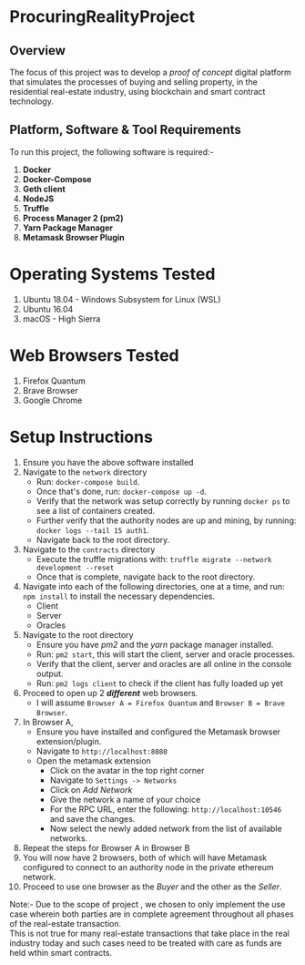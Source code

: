 # ProcuringRealityProject

## Overview 

The focus of this project was to develop a *proof of concept* digital platform that simulates the processes of buying and selling property, in the residential real-estate industry, using blockchain and smart contract technology.


## Platform, Software & Tool Requirements

 To run this project, the following software is required:-

1. **Docker** 
2. **Docker-Compose**
3. **Geth client** 
4. **NodeJS** 
5. **Truffle**
6. **Process Manager 2 (pm2)** 
7. **Yarn Package Manager** 
8. **Metamask Browser Plugin**

# Operating Systems Tested
1. Ubuntu 18.04 - Windows Subsystem for Linux (WSL)
2. Ubuntu 16.04
3. macOS - High Sierra

# Web Browsers Tested
1. Firefox Quantum 
2. Brave Browser
3. Google Chrome 

# Setup Instructions

1. Ensure you have the above software installed
2. Navigate to the `network` directory
    - Run: `docker-compose build`.
    - Once that's done, run: `docker-compose up -d`.
    - Verify that the network was setup correctly by running `docker ps` to see a list of containers created.
    - Further verify that the authority nodes are up and mining, by running: `docker logs --tail 15 auth1`.
    - Navigate back to the root directory.
3. Navigate to the `contracts` directory
    - Execute the truffle migrations with: `truffle migrate --network development --reset`
    - Once that is complete, navigate back to the root directory.
4. Navigate into each of the following directories, one at a time, and run: `npm install` to install the necessary dependencies.
    - Client
    - Server
    - Oracles
5. Navigate to the root directory
    - Ensure you have *pm2* and the *yarn* package manager installed.
    - Run: `pm2 start`, this will start the client, server and oracle processes.
    - Verify that the client, server and oracles are all online in the console output.
    - Run: `pm2 logs client` to check if the client has fully loaded up yet
6. Proceed to open up 2 ***different*** web browsers.
    - I will assume `Browser A = Firefox Quantum` and `Browser B = Brave Browser`.
7. In Browser A,
    - Ensure you have installed and configured the Metamask browser extension/plugin.
    - Navigate to `http://localhost:8080`
    - Open the metamask extension
        - Click on the avatar in the top right corner
        - Navigate to `Settings -> Networks`
        - Click on *Add Network*
        - Give the network a name of your choice
        - For the RPC URL, enter the following: `http://localhost:10546` and save the changes.
        - Now select the newly added network from the list of available networks.
8. Repeat the steps for Browser A in Browser B
9. You will now have 2 browsers, both of which will have Metamask configured to connect to an authority node in the private ethereum network.
10. Proceed to use one browser as the *Buyer* and the other as the *Seller*.


Note:- Due to the scope of project , we chosen to only implement the use case wherein both parties are in complete agreement throughout all phases of the real-estate transaction.  
This is not true for many real-estate transactions that take place in the real industry today and such cases need to be treated with care as funds are held wthin smart contracts. 
